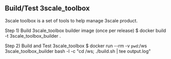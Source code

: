Build/Test 3scale_toolbox
-------------------------

3scale toolbox is a set of tools to help manage 3scale product.

Step 1) Build 3scale_toolbox builder image (once per release)
	$ docker build -t 3scale_toolbox_builder .

Step 2) Build and Test 3scale_toolbox
	$ docker run --rm -v `pwd`:/ws 3scale_toolbox_builder bash -l -c "cd /ws; ./build.sh | tee output.log"

